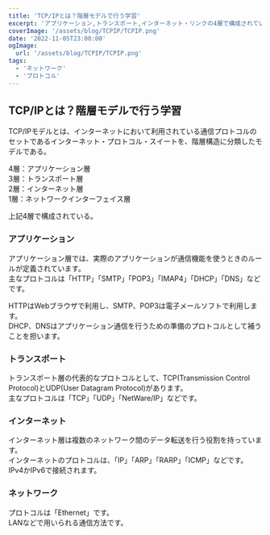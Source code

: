 ```yaml
---
title: 'TCP/IPとは？階層モデルで行う学習'
excerpt: 'アプリケーション,トランスポート,インターネット・リンクの4層で構成されています。'
coverImage: '/assets/blog/TCPIP/TCPIP.png'
date: '2022-11-05T23:00:00'
ogImage:
  url: '/assets/blog/TCPIP/TCPIP.png'
tags:
  - 'ネットワーク'
  - 'プロトコル'
---
```


## TCP/IPとは？階層モデルで行う学習

TCP/IPモデルとは、インターネットにおいて利用されている通信プロトコルのセットであるインターネット・プロトコル・スイートを、階層構造に分類したモデルである。  

4層：アプリケーション層  
3層：トランスポート層  
2層：インターネット層  
1層：ネットワークインターフェイス層  

上記4層で構成されている。  

### アプリケーション

アプリケーション層では、実際のアプリケーションが通信機能を使うときのルールが定義されています。  
主なプロトコルは「HTTP」「SMTP」「POP3」「IMAP4」「DHCP」「DNS」などです。  

HTTPはWebブラウザで利用し、SMTP、POP3は電子メールソフトで利用します。  
DHCP、DNSはアプリケーション通信を行うための準備のプロトコルとして補うことを担います。  

### トランスポート

トランスポート層の代表的なプロトコルとして、TCP(Transmission Control Protocol)とUDP(User Datagram Protocol)があります。  
主なプロトコルは「TCP」「UDP」「NetWare/IP」などです。  

### インターネット

インターネット層は複数のネットワーク間のデータ転送を行う役割を持っています。  
インターネットのプロトコルは、「IP」「ARP」「RARP」「ICMP」などです。IPv4かIPv6で接続されます。  

### ネットワーク

プロトコルは「Ethernet」です。  
LANなどで用いられる通信方法です。  
